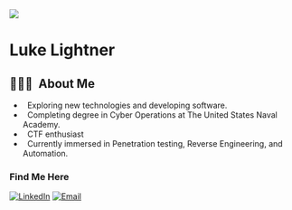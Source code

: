 <img src="https://media-exp1.licdn.com/dms/image/C4D03AQErpTa8ZGyyhg/profile-displayphoto-shrink_200_200/0/1616606451286?e=1622073600&v=beta&t=-tSFXNLfcn5lTJNYqwrALNIhRknRKzYPC67uVyi6NRE">

<h1> Luke Lightner </h1>

<h2> 👨🏻‍💻 &nbsp;About Me </h2>

-  &nbsp; Exploring new technologies and developing software.
-  &nbsp; Completing degree in Cyber Operations at The United States Naval Academy.
-  &nbsp; CTF enthusiast
-  &nbsp; Currently immersed in Penetration testing, Reverse Engineering, and Automation.

<h3> Find Me Here </h3>
<a href="https://www.linkedin.com/in/luke-lightner-6792b520a/"><img alt="LinkedIn" src="https://img.shields.io/badge/LinkedIn-Luke%20Lightner-blue?style=flat-square&logo=linkedin"></a>
<a href="mailto:luke11497@gmail.com"><img alt="Email" src="https://img.shields.io/badge/Email-luke11497@gmail.com-blue?style=flat-square&logo=gmail"></a>
